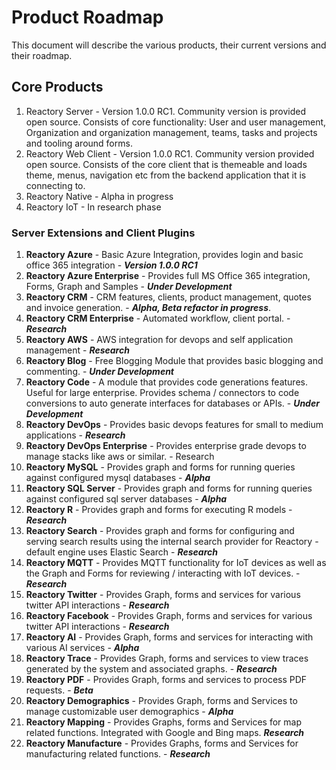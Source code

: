 # Product Roadmap
This document will describe the various products, their current versions and their roadmap. 

## Core Products
1. Reactory Server - Version 1.0.0 RC1. Community version is provided open source.
   Consists of core functionality: User and user management, Organization and organization management, teams, tasks and projects and tooling around forms.
2. Reactory Web Client - Version 1.0.0 RC1. Community version provided open source. 
   Consists of the core client that is themeable and loads theme, menus, navigation etc from the backend application that it is connecting to.
3. Reactory Native - Alpha in progress
4. Reactory IoT - In research phase

### Server Extensions and Client Plugins
1. **Reactory Azure** - Basic Azure Integration, provides login and basic office 365 integration - ***Version 1.0.0 RC1***
2. **Reactory Azure Enterprise** - Provides full MS Office 365 integration, Forms, Graph and Samples - ***Under Development*** 
3. **Reactory CRM**  - CRM features, clients, product management, quotes and invoice generation. - ***Alpha, Beta refactor in progress***.
4. **Reactory CRM Enterprise** - Automated workflow, client portal. - ***Research***
5. **Reactory AWS** - AWS integration for devops and self application management - ***Research***
6. **Reactory Blog** - Free Blogging Module that provides basic blogging and commenting. - ***Under Development***
7. **Reactory Code** - A module that provides code generations features. Useful for large enterprise. Provides schema / connectors to code conversions to auto generate interfaces for databases or APIs. - ***Under Development***
8. **Reactory DevOps** - Provides basic devops features for small to medium applications - ***Research***
9. **Reactory DevOps Enterprise** - Provides enterprise grade devops to manage stacks like aws or similar. - Research
10. **Reactory MySQL** - Provides graph and forms for running queries against configured mysql databases - ***Alpha***
11. **Reactory SQL Server** - Provides graph and forms for running queries against configured sql server databases - ***Alpha***
12. **Reactory R** - Provides graph and forms for executing R models - ***Research***
13. **Reactory Search** - Provides graph and forms for configuring and serving search results using the internal search provider for Reactory - default engine uses Elastic Search - ***Research***
14. **Reactory MQTT** - Provides MQTT functionality for IoT devices as well as the Graph and Forms for reviewing / interacting with IoT devices. - ***Research***
15. **Reactory Twitter** - Provides Graph, forms and services for various twitter API interactions - ***Research***
16. **Reactory Facebook** - Provides Graph, forms and services for various twitter API interactions - ***Research***
17. **Reactory AI** - Provides Graph, forms and services for interacting with various AI services - ***Alpha***
18. **Reactory Trace** - Provides Graph, forms and services to view traces generated by the system and associated graphs. - ***Research***
19. **Reactory PDF** - Provides Graph, forms and services to process PDF requests. - ***Beta***
20. **Reactory Demographics** - Provides Graph, forms and Services to manage customizable user demographics - ***Alpha***
21. **Reactory Mapping** - Provides Graphs, forms and Services for map related functions. Integrated with Google and Bing maps. ***Research***
22. **Reactory Manufacture** - Provides Graphs, forms and Services for manufacturing related functions. - ***Research***